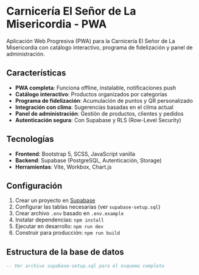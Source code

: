 # Carnicería El Señor de La Misericordia - PWA

Aplicación Web Progresiva (PWA) para la Carnicería El Señor de La Misericordia con catálogo interactivo, programa de fidelización y panel de administración.

## Características

- **PWA completa**: Funciona offline, instalable, notificaciones push
- **Catálogo interactivo**: Productos organizados por categorías
- **Programa de fidelización**: Acumulación de puntos y QR personalizado
- **Integración con clima**: Sugerencias basadas en el clima actual
- **Panel de administración**: Gestión de productos, clientes y pedidos
- **Autenticación segura**: Con Supabase y RLS (Row-Level Security)

## Tecnologías

- **Frontend**: Bootstrap 5, SCSS, JavaScript vanilla
- **Backend**: Supabase (PostgreSQL, Autenticación, Storage)
- **Herramientas**: Vite, Workbox, Chart.js

## Configuración

1. Crear un proyecto en [Supabase](https://supabase.com)
2. Configurar las tablas necesarias (ver `supabase-setup.sql`)
3. Crear archivo `.env` basado en `.env.example`
4. Instalar dependencias: `npm install`
5. Ejecutar en desarrollo: `npm run dev`
6. Construir para producción: `npm run build`

## Estructura de la base de datos

```sql
-- Ver archivo supabase-setup.sql para el esquema completo
```
